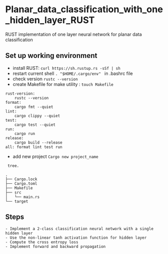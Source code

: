 # Planar_data_classification_with_one_hidden_layer_RUST
RUST implementation of one layer neural network for planar data classification

## Set up working environment
* install RUST: ```curl https://sh.rustup.rs -sSf | sh```
* restart current shell  ``` . "$HOME/.cargo/env"  ``` in .bashrc file
* check version ``` rustc --version ```
* create Makefile for make utility : ``` touch Makefile ```
``` 
rust-version:
	rustc --version
format:
	cargo fmt --quiet
lint:
	cargo clippy --quiet
test:
	cargo test --quiet
run:
	cargo run
release:
	cargo build --release
all: format lint test run
```
* add new project ```Cargo new project_name``` 

``` tree.```

```
.
├── Cargo.lock
├── Cargo.toml
├── Makefile
├── src
│   └── main.rs
└── target
```

## Steps
    - Implement a 2-class classification neural network with a single hidden layer
    - Use the non-linear tanh activation function for hidden layer
    - Compute the cross entropy loss
    - Implement forward and backward propagation
